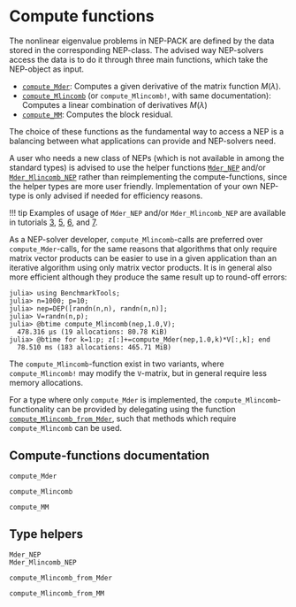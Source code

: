 # Compute functions


The nonlinear eigenvalue problems in NEP-PACK are defined
by the data stored in the corresponding NEP-class.
The advised way NEP-solvers access the data is to do it
through three main functions,
which take the NEP-object as input.
* [`compute_Mder`](@ref): Computes a given derivative of the matrix function $M(λ)$.
* [`compute_Mlincomb`](@ref) (or `compute_Mlincomb!`, with same documentation): Computes a linear combination of derivatives $M(λ)$
* [`compute_MM`](@ref): Computes the block residual.

The choice of these functions as the fundamental way
to access a NEP is a balancing between what applications
can provide and NEP-solvers need.

A user who needs a new class of NEPs (which is
not available in among the standard types)
is advised to use the helper functions
[`Mder_NEP`](@ref) and/or
[`Mder_Mlincomb_NEP`](@ref) rather than
reimplementing the compute-functions, since
the helper types are more user friendly.
Implementation of your own NEP-type is only
advised if needed for efficiency reasons.

!!! tip
    Examples of usage of `Mder_NEP` and/or `Mder_Mlincomb_NEP` are available in
    tutorials [3](bemtutorial.md), [5](tutorial_call_python.md),
    [6](tutorial_matlab1.md), and [7](tutorial_fortran1.md).

As a NEP-solver developer,
`compute_Mlincomb`-calls are preferred over
`compute_Mder`-calls, for the same reasons that
algorithms that only require matrix vector products can be
easier to use in a given application than an iterative
algorithm using only matrix vector products. It is in general
also more efficient although they produce the same result
up to round-off errors:
```julia-repl
julia> using BenchmarkTools;
julia> n=1000; p=10;
julia> nep=DEP([randn(n,n), randn(n,n)];
julia> V=randn(n,p);
julia> @btime compute_Mlincomb(nep,1.0,V);
  478.316 μs (19 allocations: 80.78 KiB)
julia> @btime for k=1:p; z[:]+=compute_Mder(nep,1.0,k)*V[:,k]; end
  78.510 ms (183 allocations: 465.71 MiB)
```
The `compute_Mlincomb`-function exist in two variants,
where `compute_Mlincomb!` may modify the `V`-matrix,
but in general require less memory allocations.

For a type where only `compute_Mder` is implemented,
the `compute_Mlincomb`-functionality can be provided
by delegating using the function
[`compute_Mlincomb_from_Mder`](@ref), such that
methods which require `compute_Mlincomb` can be used.


## Compute-functions documentation
```@docs
compute_Mder
```

```@docs
compute_Mlincomb
```

```@docs
compute_MM
```


## Type helpers


```@docs
Mder_NEP
Mder_Mlincomb_NEP
```

```@docs
compute_Mlincomb_from_Mder
```
```@docs
compute_Mlincomb_from_MM
```
